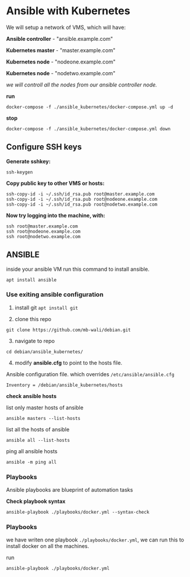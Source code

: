 # Ansible with Kubernetes
We will setup a network of VMS, which will have: 

**Ansible controller** - "ansible.example.com"

**Kubernetes master** - "master.example.com"

**Kubernetes node**  - "nodeone.example.com"

**Kubernetes node** - "nodetwo.example.com"

*we will controll all the nodes from our ansible controller node.*

**run**
```docker
docker-compose -f ./ansible_kubernetes/docker-compose.yml up -d
```

**stop**
```docker
docker-compose -f ./ansible_kubernetes/docker-compose.yml down
```

## Configure SSH keys


**Generate sshkey:**

```shell
ssh-keygen
```

**Copy public key to other VMS or hosts:**

```shell
ssh-copy-id -i ~/.ssh/id_rsa.pub root@master.example.com
ssh-copy-id -i ~/.ssh/id_rsa.pub root@nodeone.example.com
ssh-copy-id -i ~/.ssh/id_rsa.pub root@nodetwo.example.com
```

**Now try logging into the machine, with:**

```shell
ssh root@master.example.com
ssh root@nodeone.example.com
ssh root@nodetwo.example.com
```

## ANSIBLE
inside your ansible VM run this command to install ansible.

```shell
apt install ansible
```

### Use exiting ansible configuration

1. install git  `apt install git`

2. clone this repo

```git
git clone https://github.com/mb-wali/debian.git
```

3. navigate to repo

```shell
cd debian/ansible_kubernetes/
```

4. modify **ansible.cfg** to point to the hosts file.

Ansible configuration file.
which overrides `/etc/ansible/ansible.cfg`

```
Inventory = /debian/ansible_kubernetes/hosts
```

**check ansible hosts**

list only master hosts of ansible
```shell
ansible masters --list-hosts
```

list all the hosts of ansible
```shell
ansible all --list-hosts
```

ping all ansible hosts
```shell
ansible -m ping all
```

### Playbooks
Ansible playbooks are blueprint of automation tasks

**Check playbook syntax**

```shell
ansible-playbook ./playbooks/docker.yml --syntax-check
```

### Playbooks
we have writen one playbook `./playbooks/docker.yml`, we can run this to install docker on all the machines.

run
```shell
ansible-playbook ./playbooks/docker.yml
```
